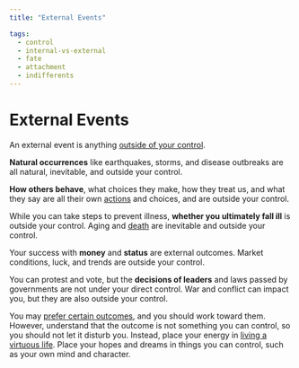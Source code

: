 ```yaml
---
title: "External Events"

tags:
  - control
  - internal-vs-external
  - fate
  - attachment
  - indifferents
---
```


# External Events

An external event is anything [outside of your
control](dichotomy-control.md#what-is-outside-our-control).

**Natural occurrences** like earthquakes, storms, and disease outbreaks are all
natural, inevitable, and outside your control.

**How others behave**, what choices they make, how they treat us, and what they
say are all their own [actions](actions.md) and choices, and are outside your
control.

While you can take steps to prevent illness, **whether you ultimately fall ill**
is outside your control. Aging and [death](reflecting-death.md) are inevitable
and outside your control.

Your success with **money** and **status** are external outcomes. Market
conditions, luck, and trends are outside your control.

You can protest and vote, but the **decisions of leaders** and laws passed by
governments are not under your direct control. War and conflict can impact you,
but they are also outside your control.

You may [prefer certain outcomes](preferred-dispreferred-indifferents.md), and
you should work toward them. However, understand that the outcome is not
something you can control, so you should not let it disturb you. Instead, place
your energy in [living a virtuous life](acting-virtue.md). Place your hopes and
dreams in things you can control, such as your own mind and character.
